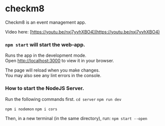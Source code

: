 # checkm8
Checkm8 is an event management app.

Video here: [https://youtu.be/nxj7yvhXBO4](https://youtu.be/nxj7yvhXBO4)

### `npm start` will start the web-app.

Runs the app in the development mode.\
Open [http://localhost:3000](http://localhost:3000) to view it in your browser.

The page will reload when you make changes.\
You may also see any lint errors in the console.

### How to start the NodeJS Server.
Run the following commands first.
`cd server`
`npm run dev`

`npm i nodemon`
`npm i cors`

Then, in a new terminal (in the same directory), run: `npm start --open`
